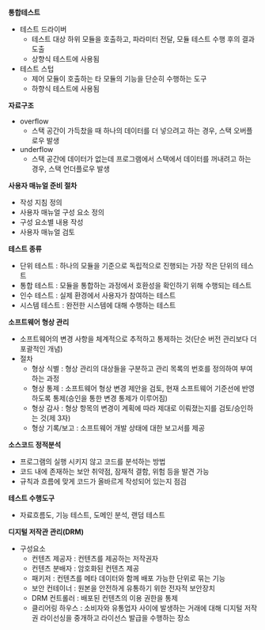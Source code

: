 **통합테스트**
- 테스트 드라이버
  - 테스트 대상 하위 모듈을 호출하고, 파라미터 전달, 모듈 테스트 수행 후의 결과 도출
  - 상향식 테스트에 사용됨
- 테스트 스텁
  - 제어 모듈이 호출하는 타 모듈의 기능을 단순히 수행하는 도구
  - 하향식 테스트에 사용됨

**자료구조**
- overflow
  - 스택 공간이 가득찼을 때 하나의 데이터를 더 넣으려고 하는 경우, 스택 오버플로우 발생
- underflow
  - 스택 공간에 데이터가 없는데 프로그램에서 스택에서 데이터를 꺼내려고 하는 경우, 스택 언더플로우 발생

**사용자 매뉴얼 준비 절차**
- 작성 지침 정의
- 사용자 매뉴얼 구성 요소 정의
- 구성 요소별 내용 작성
- 사용자 매뉴얼 검토

**테스트 종류**
- 단위 테스트 : 하나의 모듈을 기준으로 독립적으로 진행되는 가장 작은 단위의 테스트
- 통합 테스트 : 모듈을 통합하는 과정에서 호환성을 확인하기 위해 수행되는 테스트
- 인수 테스트 : 실제 환경에서 사용자가 참여하는 테스트
- 시스템 테스트 : 완전한 시스템에 대해 수행하는 테스트

**소프트웨어 형상 관리**
- 소프트웨어의 변경 사항을 체계적으로 추적하고 통제하는 것(단순 버전 관리보다 더 포괄적인 개념)
- 절차
  - 형상 식별 : 형상 관리의 대상들을 구분하고 관리 목록의 번호를 정의하여 부여하는 과정
  - 형상 통제 : 소프트웨어 형상 변경 제안을 검토, 현재 소프트웨어 기준선에 반영하도록 통제(승인을 통한 변경 통제가 이루어짐)
  - 형상 감사 : 형상 항목의 변경이 계획에 따라 제대로 이뤄졌는지를 검토/승인하는 것(제 3자)
  - 형상 기록/보고 : 소프트웨어 개발 상태에 대한 보고서를 제공

**소스코드 정적분석**
- 프로그램의 실행 시키지 않고 코드를 분석하는 방법
- 코드 내에 존재하는 보안 취약점, 잠재적 결함, 위험 등을 발견 가능
- 규칙과 흐름에 맞게 코드가 올바르게 작성되어 있는지 점검

**테스트 수행도구**
- 자료흐름도, 기능 테스트, 도메인 분석, 랜덤 테스트

**디지털 저작관 관리(DRM)**
- 구성요소
  - 컨텐츠 제공자 : 컨텐츠를 제공하는 저작권자
  - 컨텐츠 분배자 : 암호화된 컨텐츠 제공
  - 패키저 : 컨텐츠를 메타 데이터와 함께 배포 가능한 단위로 묶는 기능
  - 보안 컨테이너 : 원본을 안전하게 유통하기 위한 전자적 보안장치
  - DRM 컨트롤러 : 배포된 컨텐츠의 이용 권한을 통제
  - 클리어링 하우스 : 소비자와 유통업자 사이에 발생하는 거래에 대해 디지털 저작권 라이선싱을 중개하고 라이선스 발급을 수행하는 장소